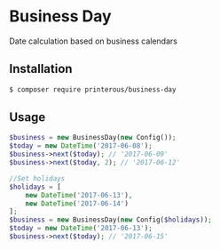 # Business Day

Date calculation based on business calendars

## Installation

```bash
$ composer require printerous/business-day
```

## Usage

```php
$business = new BusinessDay(new Config());
$today = new DateTime('2017-06-08');
$business->next($today); // '2017-06-09'
$business->next($today, 2); // '2017-06-12'

//Set holidays
$holidays = [
    new DateTime('2017-06-13'),
    new DateTime('2017-06-14')
];
$business = new BusinessDay(new Config($holidays));
$today = new DateTime('2017-06-13');
$business->next($today); // '2017-06-15'
```
